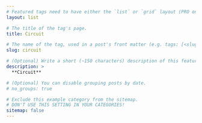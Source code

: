 ```yaml
---
# Featured tags need to have either the `list` or `grid` layout (PRO only).
layout: list

# The title of the tag's page.
title: Circuit

# The name of the tag, used in a post's front matter (e.g. tags: [<slug>]).
slug: circuit

# (Optional) Write a short (~150 characters) description of this featured tag.
description: >
  **Circuit**

# (Optional) You can disable grouping posts by date.
# no_groups: true

# Exclude this example category from the sitemap.
# DON'T USE THIS SETTING IN YOUR CATEGORIES!
sitemap: false
---
```


